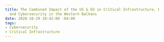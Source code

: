 ```yaml
---
title: The Combined Impact of the US & EU in Critical Infrastructure, Digitalization,
  and Cybersecurity in the Western Balkans
date: 2020-10-29 10:42:00 -04:00
tags:
- Cybersecurity
- Critical Infrastructure
---
```


